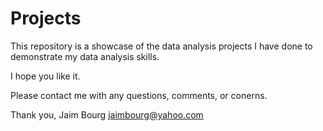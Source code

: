 # Projects
This repository is a showcase of the data analysis projects I have done to demonstrate my data analysis skills.

I hope you like it.

Please contact me with any questions, comments, or conerns.

Thank you,
Jaim Bourg
jaimbourg@yahoo.com
